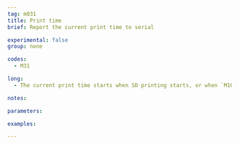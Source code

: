 ```yaml
---
tag: m031
title: Print time
brief: Report the current print time to serial

experimental: false
group: none

codes:
  - M31

long:
  - The current print time starts when SD printing starts, or when `M109` is sent by the host.

notes:

parameters:

examples:

---
```


